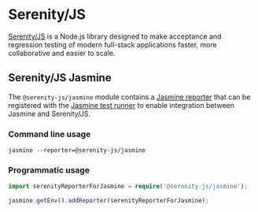 # Serenity/JS

[Serenity/JS](https://serenity-js.org) is a Node.js library designed to make acceptance and regression testing
of modern full-stack applications faster, more collaborative and easier to scale.

## Serenity/JS Jasmine

The `@serenity-js/jasmine` module contains a [Jasmine reporter](https://jasmine.github.io/api/edge/Reporter.html)
that can be registered with the [Jasmine test runner](https://jasmine.github.io/)
to enable integration between Jasmine and Serenity/JS.

### Command line usage

```
jasmine --reporter=@serenity-js/jasmine
```

### Programmatic usage

```typescript
import serenityReporterForJasmine = require('@serenity-js/jasmine');

jasmine.getEnv().addReporter(serenityReporterForJasmine);
```
